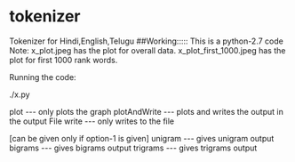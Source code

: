 # tokenizer
Tokenizer for Hindi,English,Telugu
##Working:::::
This is a python-2.7 code
Note: x_plot.jpeg has the plot for overall data.
      x_plot_first_1000.jpeg has the plot for first 1000 rank words.


Running the code:

./x.py <input-file> <output-file> <option-1> <option-2>

<option-1>
plot         --- only plots the graph
plotAndWrite --- plots and writes the output in the output File
write        --- only writes to the file

<option-2> [can be given only if option-1 is given]
unigram  --- gives unigram output
bigrams  --- gives bigrams output
trigrams --- gives trigrams output

